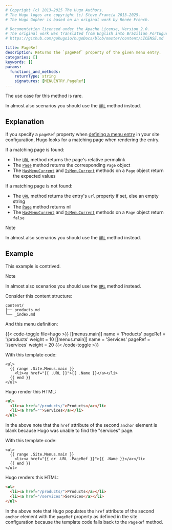```yaml
---
# Copyright (c) 2013–2025 The Hugo Authors.
# The Hugo logos are copyright (c) Steve Francia 2013–2025.
# The Hugo Gopher is based on an original work by Renée French.

# Documentation licensed under the Apache License, Version 2.0.
# The original work was translated from English into Brazilian Portuguese.
# https://github.com/gohugoio/hugoDocs/blob/master/content/LICENSE.md

title: PageRef
description: Returns the `pageRef` property of the given menu entry.
categories: []
keywords: []
params:
  functions_and_methods:
    returnType: string
    signatures: [MENUENTRY.PageRef]
---
```


The use case for this method is rare.

In almost also scenarios you should use the [`URL`] method instead.

## Explanation

If you specify a `pageRef` property when [defining a menu entry] in your site configuration, Hugo looks for a matching page when rendering the entry.

If a matching page is found:

- The [`URL`] method returns the page's relative permalink
- The [`Page`] method returns the corresponding `Page` object
- The [`HasMenuCurrent`] and [`IsMenuCurrent`] methods on a `Page` object return the expected values

If a matching page is not found:

- The [`URL`] method returns the entry's `url` property if set, else an empty string
- The [`Page`] method returns nil
- The [`HasMenuCurrent`] and [`IsMenuCurrent`] methods on a `Page` object return `false`

> [!note]
> In almost also scenarios you should use the [`URL`] method instead.

## Example

This example is contrived.

> [!note]
> In almost also scenarios you should use the [`URL`] method instead.

Consider this content structure:

```text
content/
├── products.md
└── _index.md
```

And this menu definition:

{{< code-toggle file=hugo >}}
[[menus.main]]
name = 'Products'
pageRef = '/products'
weight = 10
[[menus.main]]
name = 'Services'
pageRef = '/services'
weight = 20
{{< /code-toggle >}}

With this template code:

```go-html-template {file="layouts/partials/menu.html"}
<ul>
  {{ range .Site.Menus.main }}
    <li><a href="{{ .URL }}">{{ .Name }}</a></li>
  {{ end }}
</ul>
```

Hugo render this HTML:

```html
<ul>
  <li><a href="/products/">Products</a></li>
  <li><a href="">Services</a></li>
</ul>
```

In the above note that the `href` attribute of the second `anchor` element is blank because Hugo was unable to find the "services" page.

With this template code:

```go-html-template {file="layouts/partials/menu.html"}
<ul>
  {{ range .Site.Menus.main }}
    <li><a href="{{ or .URL .PageRef }}">{{ .Name }}</a></li>
  {{ end }}
</ul>
```

Hugo renders this HTML:

```html
<ul>
  <li><a href="/products/">Products</a></li>
  <li><a href="/services">Services</a></li>
</ul>
```

In the above note that Hugo populates the `href` attribute of the second `anchor` element with the `pageRef` property as defined in the site configuration because the template code falls back to the `PageRef` method.

[`HasMenuCurrent`]: /methods/page/hasmenucurrent/
[`IsMenuCurrent`]: /methods/page/ismenucurrent/
[`Page`]: /methods/menu-entry/page/
[`URL`]: /methods/menu-entry/url/
[defining a menu entry]: /content-management/menus/#define-in-site-configuration

